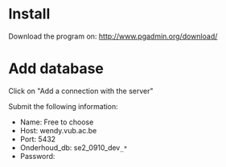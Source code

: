 # Install #

Download the program on: http://www.pgadmin.org/download/

# Add database #

Click on "Add a connection with the server"

Submit the following information:

  * Name: Free to choose
  * Host: wendy.vub.ac.be
  * Port: 5432
  * Onderhoud\_db: se2\_0910\_dev`_*`
  * Password: